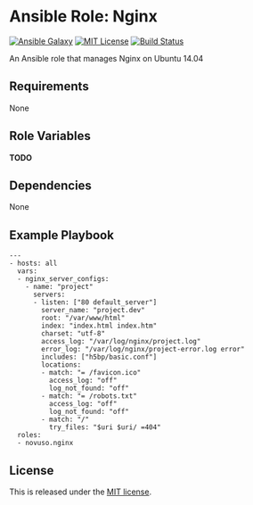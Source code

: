 # Ansible Role: Nginx

[![Ansible Galaxy](http://img.shields.io/badge/galaxy-novuso.nginx-000000.svg)](https://galaxy.ansible.com/list#/roles/3818)
[![MIT License](http://img.shields.io/badge/license-MIT-003399.svg)](http://opensource.org/licenses/MIT)
[![Build Status](https://travis-ci.org/novuso/ansible-role-nginx.svg)](https://travis-ci.org/novuso/ansible-role-nginx)

An Ansible role that manages Nginx on Ubuntu 14.04

## Requirements

None

## Role Variables

**TODO**

## Dependencies

None

## Example Playbook

    ---
    - hosts: all
      vars:
      - nginx_server_configs:
        - name: "project"
          servers:
          - listen: ["80 default_server"]
            server_name: "project.dev"
            root: "/var/www/html"
            index: "index.html index.htm"
            charset: "utf-8"
            access_log: "/var/log/nginx/project.log"
            error_log: "/var/log/nginx/project-error.log error"
            includes: ["h5bp/basic.conf"]
            locations:
            - match: "= /favicon.ico"
              access_log: "off"
              log_not_found: "off"
            - match: "= /robots.txt"
              access_log: "off"
              log_not_found: "off"
            - match: "/"
              try_files: "$uri $uri/ =404"
      roles:
      - novuso.nginx

## License

This is released under the [MIT license](http://opensource.org/licenses/MIT).
